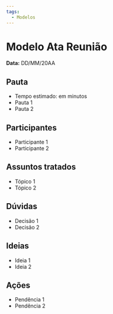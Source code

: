 ```yaml
---
tags:
  - Modelos
---
```


# Modelo Ata Reunião

**Data:** DD/MM/20AA

## Pauta
- Tempo estimado: em minutos
- Pauta 1
- Pauta 2

## Participantes
- Participante 1
- Participante 2

## Assuntos tratados
- Tópico 1
- Tópico 2

## Dúvidas
- Decisão 1
- Decisão 2

## Ideias
- Ideia 1
- Ideia 2

## Ações
- Pendência 1
- Pendência 2

